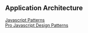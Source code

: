 ## Application Architecture

[Javascript Patterns](http://jscriptpatterns.blogspot.com/2013/01/javascript-interfaces.html?view=classic)  
[Pro Javascript Design Patterns](http://www.amazon.com/JavaScript-Design-Patterns-Recipes-Problem-Solution/dp/159059908X)  




